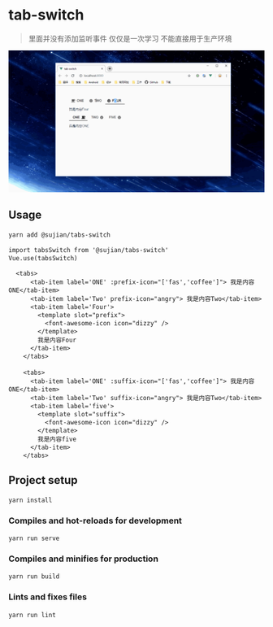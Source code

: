 # tab-switch

> 里面并没有添加监听事件 仅仅是一次学习 不能直接用于生产环境


![screenshot](/screenshot/gif.gif)

## Usage

```
yarn add @sujian/tabs-switch
```

```
import tabsSwitch from '@sujian/tabs-switch'
Vue.use(tabsSwitch)
```

```
  <tabs>
      <tab-item label='ONE' :prefix-icon="['fas','coffee']"> 我是内容ONE</tab-item>
      <tab-item label='Two' prefix-icon="angry"> 我是内容Two</tab-item>
      <tab-item label='Four'>
        <template slot="prefix">
          <font-awesome-icon icon="dizzy" />
        </template>
        我是内容Four
      </tab-item>
    </tabs>

    <tabs>
      <tab-item label='ONE' :suffix-icon="['fas','coffee']"> 我是内容ONE</tab-item>
      <tab-item label='Two' suffix-icon="angry"> 我是内容Two</tab-item>
      <tab-item label='five'>
        <template slot="suffix">
          <font-awesome-icon icon="dizzy" />
        </template>
        我是内容five
      </tab-item>
    </tabs>
```


## Project setup
```
yarn install
```

### Compiles and hot-reloads for development
```
yarn run serve
```

### Compiles and minifies for production
```
yarn run build
```

### Lints and fixes files
```
yarn run lint
```
